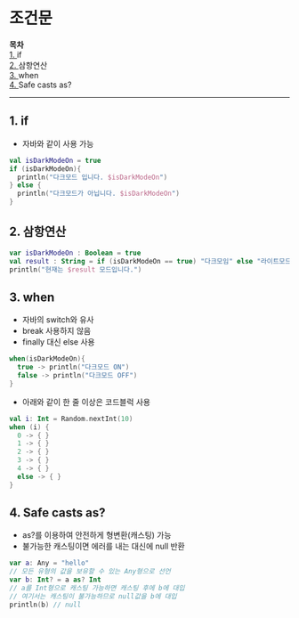 # 조건문

**목차**<br>
[1. ](#1-if)if<br>
[2. ](#2-%EC%82%BC%ED%95%AD%EC%97%B0%EC%82%B0)삼항연산<br>
[3. ](#3-when)when<br>
[4. ](#4-safe-casts-as)Safe casts as?<br>

***

## 1. if
- 자바와 같이 사용 가능
```kotlin
val isDarkModeOn = true
if (isDarkModeOn){
  println("다크모드 입니다. $isDarkModeOn")
} else {
  println("다크모드가 아닙니다. $isDarkModeOn")
}
```

## 2. 삼항연산
```kotlin
var isDarkModeOn : Boolean = true
val result : String = if (isDarkModeOn == true) "다크모임" else "라이트모드"
println("현재는 $result 모드입니다.")
```

## 3. when
- 자바의 switch와 유사
- break 사용하지 않음
- finally 대신 else 사용
```kotlin
when(isDarkModeOn){
  true -> println("다크모드 ON")
  false -> println("다크모드 OFF")
}
```
- 아래와 같이 한 줄 이상은 코드블럭 사용
```kotlin
val i: Int = Random.nextInt(10)
when (i) {
  0 -> { }
  1 -> { }
  2 -> { }
  3 -> { }
  4 -> { }
  else -> { }
}
```

## 4. Safe casts as?
- as?를 이용하여 안전하게 형변환(캐스팅) 가능
- 불가능한 캐스팅이면 에러를 내는 대신에 null 반환
```kotlin
var a: Any = "hello"
// 모든 유형의 값을 보유할 수 있는 Any형으로 선언
var b: Int? = a as? Int
// a를 Int형으로 캐스팅 가능하면 캐스팅 후에 b에 대입
// 여기서는 캐스팅이 불가능하므로 null값을 b에 대입
println(b) // null
```
